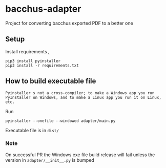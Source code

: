 # bacchus-adapter

Project for converting bacchus exported PDF to a better one

## Setup

Install requirements
̨̨̨

```
pip3 install pyinstaller
pip3 install -r requirements.txt
```

## How to build executable file
`Pyinstaller s not a cross-compiler; to make a Windows app you run PyInstaller on Windows, and to make a Linux app you run it on Linux, etc.`

Run

```
pyinstaller --onefile --windowed adapter/main.py
```

Executable file is in `dist/`


### Note

On successful PR the Windows exe file build release will fail unless the version in `adapter/__init__.py` is bumped
